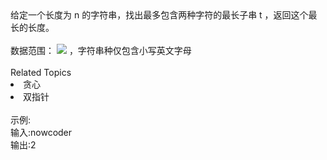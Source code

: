 <div>  给定一个长度为 n 的字符串，找出最多包含两种字符的最长子串 t ，返回这个最长的长度。 </div> <div>  <br> </div> <div>  数据范围： <img src="https://www.nowcoder.com/equation?tex=1%20%5Cle%20n%20%5Cle%2010%5E5%20%5C"> ，字符串种仅包含小写英文字母 </div><div><br></div><div><div>Related Topics</div><div><li>贪心</li><li>双指针</li></div></div><br>示例:<br>输入:nowcoder<br>输出:2<br>